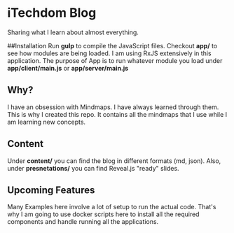 # iTechdom Blog
Sharing what I learn about almost everything.

##Installation
Run **gulp** to compile the JavaScript files. Checkout **app/** to see how modules are being loaded. I am using RxJS extensively in this application. The purpose of App is to run whatever module you load under **app/client/main.js** or **app/server/main.js**

## Why?
I have an obsession with Mindmaps. I have always learned through them. This is why I created this repo. It contains all the mindmaps that I use while I am learning new concepts.

## Content
Under **content/** you can find the blog in different formats (md, json). Also, under **presnetations/** you can find Reveal.js "ready" slides.

## Upcoming Features
Many Examples here involve a lot of setup to run the actual code. That's why I am going to use docker scripts here to install all the required components and handle running all the applications.
